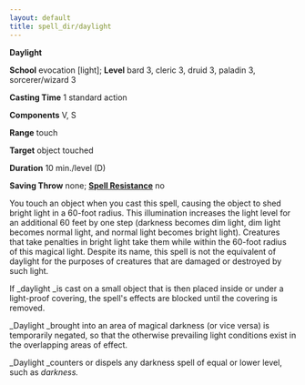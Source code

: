 ```yaml
---
layout: default
title: spell_dir/daylight
---
```

 **Daylight**

**School** evocation [light]; **Level** bard 3, cleric 3, druid 3, paladin 3, sorcerer/wizard 3

**Casting Time** 1 standard action

**Components** V, S

**Range** touch

**Target** object touched

**Duration** 10 min./level (D)

**Saving Throw** none; **[Spell Resistance](../glossary#_spell-resistance)** no

You touch an object when you cast this spell, causing the object to shed bright light in a 60-foot radius. This illumination increases the light level for an additional 60 feet by one step (darkness becomes dim light, dim light becomes normal light, and normal light becomes bright light). Creatures that take penalties in bright light take them while within the 60-foot radius of this magical light. Despite its name, this spell is not the equivalent of daylight for the purposes of creatures that are damaged or destroyed by such light.

If _daylight _is cast on a small object that is then placed inside or under a light-proof covering, the spell's effects are blocked until the covering is removed.

_Daylight _brought into an area of magical darkness (or vice versa) is temporarily negated, so that the otherwise prevailing light conditions exist in the overlapping areas of effect.

_Daylight _counters or dispels any darkness spell of equal or lower level, such as _darkness._

